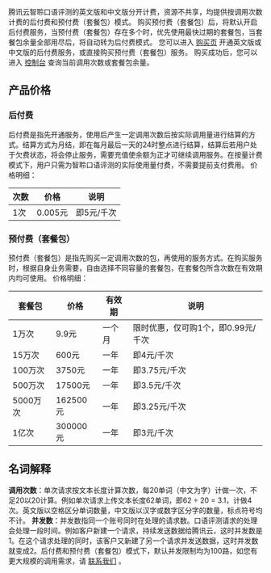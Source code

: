 ﻿腾讯云智聆口语评测的英文版和中文版分开计费，资源不共享，均提供按调用次数计费的后付费和预付费（套餐包）模式。
购买预付费（套餐包）后，将默认开启后付费服务，当预付费（套餐包）存在多个时，优先使用最快过期的套餐包，当套餐包余量全部用尽后，将自动转为后付费模式。
您可以进入 [购买页](https://buy.cloud.tencent.com/soe) 开通英文版或中文版的后付费服务，或直接购买预付费（套餐包）服务。
购买成功后，您可以进入 [控制台](https://console.cloud.tencent.com/soe/index/index_en) 查询当前调用次数或套餐包余量。

## 产品价格
### 后付费
后付费是指先开通服务，使用后产生一定调用次数后按实际调用量进行结算的方式。结算方式为月结，即在每月最后一天的24时整点进行结算，结算后若用户处于欠费状态，将会停止服务，需要充值使余额为正才可继续调用服务。在按量计费模式下，用户只需为智聆口语评测的实际使用量付费，不需要提前支付费用。
价格明细：

| 次数 | 价格 | 说明 |
|---------|---------|---------|
|1次 | 0.005元 | 即5元/千次 |

### 预付费（套餐包）
预付费（套餐包）是指先购买一定调用次数的包，再使用的服务方式。在购买服务时，根据自身业务需要，自由选择不同容量的套餐包，在套餐包所含次数在有效期内均可使用。
价格明细：

|套餐包 | 价格 | 有效期 | 说明 |
|---------|---------|---------|---------|
| 1万次 | 9.9元 | 一个月 | 限时优惠，仅可购1个，即0.99元/千次 |
| 15万次 | 600元 | 一年 | 即4元/千次 |
| 100万次 | 3750元 | 一年 | 即3.75元/千次 |
| 500万次 | 17500元 | 一年 | 即3.5元/千次 |
| 5000万次 | 162500元 | 一年 | 即3.25元/千次 |
| 1亿次 | 300000元 | 一年 |即3元/千次 |

## 名词解释
**调用次数**：单次请求按文本长度计算次数，每20单词（中文为字）计做一次，不足20以20计算。例如单次请求上传文本长度62单词，即62 ÷ 20 = 3.1，计做4次。英文版以空格区分单词数量，中文版以汉字或数字区分字的数量，标点符号均不计。
**并发数**：并发数指同一个账号同时在处理的请求数。口语评测请求的处理会处理一段时间。例如客户新建一个请求，持续发送数据给腾讯云，这时并发数是1。在这个请求处理的同时，该客户又新建了另一个请求并发送数据，这时并发数就变成2。后付费和预付费（套餐包）模式下，默认并发限制均为100路，如您有更大规模的调用需求，请 [联系我们](https://cloud.tencent.com/act/event/connect-service) 。

